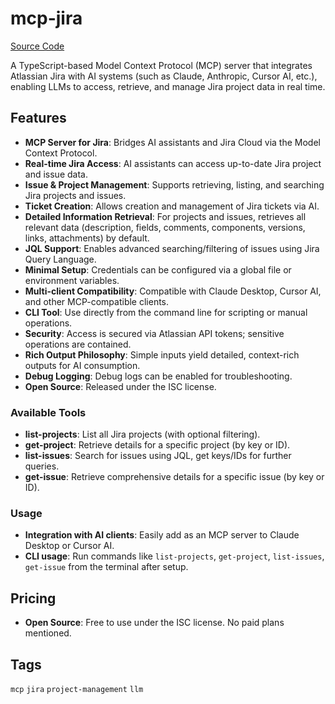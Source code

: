 # mcp-jira

[Source Code](https://github.com/aashari/mcp-server-atlassian-jira)

A TypeScript-based Model Context Protocol (MCP) server that integrates Atlassian Jira with AI systems (such as Claude, Anthropic, Cursor AI, etc.), enabling LLMs to access, retrieve, and manage Jira project data in real time.

## Features

- **MCP Server for Jira**: Bridges AI assistants and Jira Cloud via the Model Context Protocol.
- **Real-time Jira Access**: AI assistants can access up-to-date Jira project and issue data.
- **Issue & Project Management**: Supports retrieving, listing, and searching Jira projects and issues.
- **Ticket Creation**: Allows creation and management of Jira tickets via AI.
- **Detailed Information Retrieval**: For projects and issues, retrieves all relevant data (description, fields, comments, components, versions, links, attachments) by default.
- **JQL Support**: Enables advanced searching/filtering of issues using Jira Query Language.
- **Minimal Setup**: Credentials can be configured via a global file or environment variables.
- **Multi-client Compatibility**: Compatible with Claude Desktop, Cursor AI, and other MCP-compatible clients.
- **CLI Tool**: Use directly from the command line for scripting or manual operations.
- **Security**: Access is secured via Atlassian API tokens; sensitive operations are contained.
- **Rich Output Philosophy**: Simple inputs yield detailed, context-rich outputs for AI consumption.
- **Debug Logging**: Debug logs can be enabled for troubleshooting.
- **Open Source**: Released under the ISC license.

### Available Tools
- **list-projects**: List all Jira projects (with optional filtering).
- **get-project**: Retrieve details for a specific project (by key or ID).
- **list-issues**: Search for issues using JQL, get keys/IDs for further queries.
- **get-issue**: Retrieve comprehensive details for a specific issue (by key or ID).

### Usage
- **Integration with AI clients**: Easily add as an MCP server to Claude Desktop or Cursor AI.
- **CLI usage**: Run commands like `list-projects`, `get-project`, `list-issues`, `get-issue` from the terminal after setup.

## Pricing

- **Open Source**: Free to use under the ISC license. No paid plans mentioned.

## Tags

`mcp` `jira` `project-management` `llm`